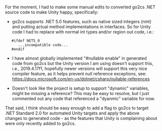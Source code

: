 For the moment, I had to make some manual edits to converted go2cs .NET source
code to make Unity happy, specifically:

* go2cs supports .NET 5.0 features, such as native sized integers (nint) and
putting actual method implementations in interfaces. So for Unity code I had
to replace with normal int types and/or region out code, i.e.:
```
   #ifdef NET5_0
      ...incompatible code...
   #endif
```
* I have almost globally implemented "#nullable enable" in generated code from
go2cs but the Unity version I am using doesn't support this, i.e., 2019.4.17f1,
hopefully newer versions will support this very nice compiler feature, as it
helps prevent null reference exceptions, see:
    https://docs.microsoft.com/en-us/dotnet/csharp/nullable-references

* Doesn't look like the project is setup to support "dynamic" variables, might
be missing a reference? This may be easy to resolve, but I just commented out
any code that referenced a "dyanmic" variable for now.

That said, I think should be easy enough to add a flag to go2cs to target .NET
Standard 2.0 for automated Unity targets and apply the above changes to
generated code - as the features that Unity is complaining about were only
recently added to go2cs.
